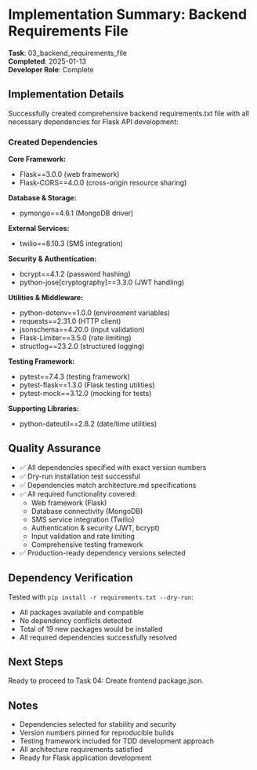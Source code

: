 # Implementation Summary: Backend Requirements File

**Task**: 03_backend_requirements_file  
**Completed**: 2025-01-13  
**Developer Role**: Complete  

## Implementation Details

Successfully created comprehensive backend requirements.txt file with all necessary dependencies for Flask API development:

### Created Dependencies

**Core Framework:**
- Flask==3.0.0 (web framework)
- Flask-CORS==4.0.0 (cross-origin resource sharing)

**Database & Storage:**
- pymongo==4.6.1 (MongoDB driver)

**External Services:**
- twilio==8.10.3 (SMS integration)

**Security & Authentication:**
- bcrypt==4.1.2 (password hashing)
- python-jose[cryptography]==3.3.0 (JWT handling)

**Utilities & Middleware:**
- python-dotenv==1.0.0 (environment variables)
- requests==2.31.0 (HTTP client)
- jsonschema==4.20.0 (input validation)
- Flask-Limiter==3.5.0 (rate limiting)
- structlog==23.2.0 (structured logging)

**Testing Framework:**
- pytest==7.4.3 (testing framework)
- pytest-flask==1.3.0 (Flask testing utilities)
- pytest-mock==3.12.0 (mocking for tests)

**Supporting Libraries:**
- python-dateutil==2.8.2 (date/time utilities)

## Quality Assurance
- ✅ All dependencies specified with exact version numbers
- ✅ Dry-run installation test successful
- ✅ Dependencies match architecture.md specifications
- ✅ All required functionality covered:
  - Web framework (Flask)
  - Database connectivity (MongoDB)
  - SMS service integration (Twilio)
  - Authentication & security (JWT, bcrypt)
  - Input validation and rate limiting
  - Comprehensive testing framework
- ✅ Production-ready dependency versions selected

## Dependency Verification
Tested with `pip install -r requirements.txt --dry-run`:
- All packages available and compatible
- No dependency conflicts detected
- Total of 19 new packages would be installed
- All required dependencies successfully resolved

## Next Steps
Ready to proceed to Task 04: Create frontend package.json.

## Notes
- Dependencies selected for stability and security
- Version numbers pinned for reproducible builds
- Testing framework included for TDD development approach
- All architecture requirements satisfied
- Ready for Flask application development
